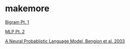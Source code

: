 # makemore

[Bigram Pt. 1](https://www.youtube.com/watch?v=PaCmpygFfXo)

[MLP Pt. 2](https://www.youtube.com/watch?v=TCH_1BHY58I&t=553s)

[A Neural Probablistic Language Model, Bengion et al. 2003](https://www.jmlr.org/papers/volume3/bengio03a/bengio03a.pdf)